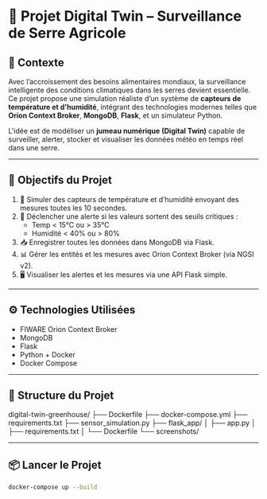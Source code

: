 # 🌱 Projet Digital Twin – Surveillance de Serre Agricole

## 🚀 Contexte
Avec l’accroissement des besoins alimentaires mondiaux, la surveillance intelligente des conditions climatiques dans les serres devient essentielle.  
Ce projet propose une simulation réaliste d’un système de **capteurs de température et d’humidité**, intégrant des technologies modernes telles que **Orion Context Broker**, **MongoDB**, **Flask**, et un simulateur Python.  

L'idée est de modéliser un **jumeau numérique (Digital Twin)** capable de surveiller, alerter, stocker et visualiser les données météo en temps réel dans une serre.
 
---

## 🧠 Objectifs du Projet

1. 🔁 Simuler des capteurs de température et d’humidité envoyant des mesures toutes les 10 secondes.
2. 🚨 Déclencher une alerte si les valeurs sortent des seuils critiques :
   - Temp < 15°C ou > 35°C
   - Humidité < 40% ou > 80%
3. 📥 Enregistrer toutes les données dans MongoDB via Flask.
4. 📊 Gérer les entités et les mesures avec Orion Context Broker (via NGSI v2).
5. 🖥️ Visualiser les alertes et les mesures via une API Flask simple.

---

## ⚙️ Technologies Utilisées

- FIWARE Orion Context Broker
- MongoDB
- Flask
- Python + Docker
- Docker Compose

---

## 📁 Structure du Projet
digital-twin-greenhouse/
├── Dockerfile
├── docker-compose.yml
├── requirements.txt
├── sensor_simulation.py
├── flask_app/
│ ├── app.py
│ ├── requirements.txt
│ └── Dockerfile
└── screenshots/


---

## 📦 Lancer le Projet

```bash
docker-compose up --build
